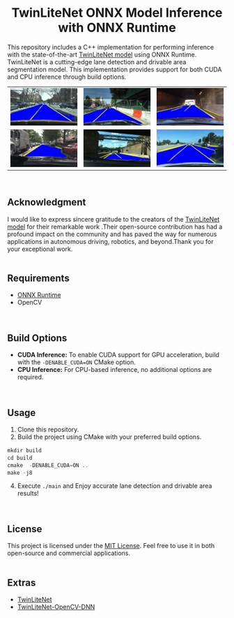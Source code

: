 
<div align="center">

# TwinLiteNet ONNX Model Inference with ONNX Runtime

</div>

This repository includes a C++ implementation for performing inference with the state-of-the-art [TwinLiteNet model](https://github.com/chequanghuy/TwinLiteNet) using ONNX Runtime. TwinLiteNet is a cutting-edge lane detection and drivable area segmentation model. This implementation provides support for both CUDA and CPU inference through build options.



<div align="center">
    <table>
        <tr>
            <td><img src="assets/results0.jpg" alt="Image 1" width="300"/></td>
            <td><img src="assets/results2.jpg" alt="Image 2" width="300"/></td>
            <td><img src="assets/results3.jpg" alt="Image 3" width="300"/></td>
        </tr>
        <tr>
            <td><img src="assets/results4.jpg" alt="Image 4" width="300"/></td>
            <td><img src="assets/results5.jpg" alt="Image 5" width="300"/></td>
            <td><img src="assets/results6.jpg" alt="Image 6" width="300"/></td>
        </tr>
    </table>
</div>
<br>

## Acknowledgment

I would like to express sincere gratitude to the creators of the [TwinLiteNet model](https://github.com/chequanghuy/TwinLiteNet) for their remarkable work .Their open-source contribution has had a profound impact on the community and has paved the way for numerous applications in autonomous driving, robotics, and beyond.Thank you for your exceptional work.
<br>
<br>

## Requirements

- [ONNX Runtime](https://onnxruntime.ai/)
- OpenCV
<br>

## Build Options

- **CUDA Inference:** To enable CUDA support for GPU acceleration, build with the `-DENABLE_CUDA=ON` CMake option.
- **CPU Inference:** For CPU-based inference, no additional options are required.
<br>

## Usage

1. Clone this repository.
2. Build the project using CMake with your preferred build options.
```cpp
mkdir build
cd build
cmake  -DENABLE_CUDA=ON ..
make -j8
```
4. Execute `./main` and Enjoy accurate lane detection and drivable area results!
<br>

## License

This project is licensed under the [MIT License](LICENSE). Feel free to use it in both open-source and commercial applications.
<br><br>

## Extras

- [TwinLiteNet](https://github.com/chequanghuy/TwinLiteNet) 
- [TwinLiteNet-OpenCV-DNN](https://github.com/harrylal/TwinLiteNet-onnx-opencv-dnn)
